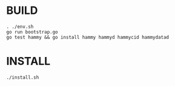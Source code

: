 BUILD
=====
    . ./env.sh
    go run bootstrap.go
    go test hammy && go install hammy hammyd hammycid hammydatad

INSTALL
=======

    ./install.sh
